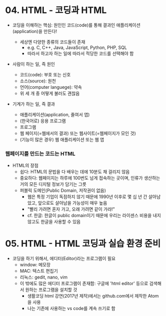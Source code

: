 # 04. HTML - 코딩과 HTML

- 코딩을 이해하는 핵심: 원인인 코드(code)를 통해 결과인 애플리케이션(application)을 만든다!
    - 세상엔 다양한 종류의 코드들이 존재
        - e.g. C, C++, Java, JavaScript, Python, PHP, SQL
        - 따라서 하고자 하는 일에 따라서 적당한 코드를 선택해야 함
    
- 사람이 하는 일, 즉 원인
    - 코드(code): 부호 또는 신호
    - 소스(source): 원천
    - 언어(computer languege): 약속
    - 위 세 개 중 어떻게 불러도 괜찮음

- 기계가 하는 일, 즉 결과
    - 애플리케이션(application, 줄여서 앱)
    - (한국어로) 응용 프로그램
    - 프로그램
    - 웹 페이지(=웹에서의 결과) 또는 웹사이트(=웹페이지가 모인 것)
    - (기능이 많은 경우) 웹 애플리케이션 또는 웹 앱

### 웹페이지를 만드는 코드는 HTML

- HTML의 장점
    - 쉽다: HTML의 문법을 다 배우는 데에 10분도 채 걸리지 않음
    - 중요하다: 웹페이지는 하루에 100번도 넘게 접속하는 곳이며, 인류가 생산하는 거의 모든 디지털 정보가 담기는 그릇
    - 퍼블릭 도메인(Public Domain, 저작권이 없음)
        - 웹은 특정 기업이 독점하지 않기 때문에 1990년 이후로 몇 십 년 간 살아남았고, 앞으로도 살아남을 가능성이 매우 높음
        - "빨리 가려면 혼자 가고, 오래 가려면 같이 가라!"
        - cf. 한글: 한글이 public domain이기 때문에 우리는 라이센스 비용을 내지 않고도 한글을 사용할 수 있음


# 05. HTML - HTML 코딩과 실습 환경 준비

- 코딩을 하기 위해서, 에디터(Editor)라는 프로그램이 필요
    - window: 메모장
    - MAC: 텍스트 편집기
    - 리눅스: gedit, nano, vim
    - 이 밖에도 많은 에디터 프로그램이 존재함: 구글에 'html editor' 등으로 검색해서 원하는 프로그램을 설치할 것
        - 생활코딩 html 강연(2017년 제작)에서는 github.com에서 제작한 Atom을 사용
        - 나는 기존에 사용하는 vs code를 계속 쓰기로 함